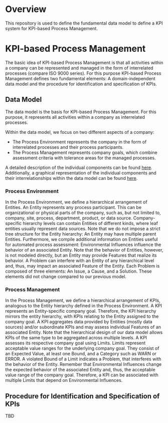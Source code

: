 # Overview
This repository is used to define the fundamental data model to define a KPI system for KPI-based Process Management.
# KPI-based Process Management
The basic idea of KPI-based Process Management is that all activities within a company can be represented and managed in the form of interrelated processes (compare ISO 9000 series). For this purpose KPI-based Process Management defines two fundamental elements: A domain-independent data model and the procedure for identification and specification of KPIs.

## Data Model
The data model is the basis for KPI-based Process Management. For this purpose, it represents all activities within a company as interrelated processes.

Within the data model, we focus on two different aspects of a company: 
* The Process Environment represents the company in the form of interrelated processes and their process participants. 
* The Process Management represents company goals, which combine assessment criteria with tolerance areas for the managed processes.

A detailed description of the individual components can be found [here](https://github.com/fraunhofer-iem/kpi-data-model/tree/main/doc). Additionally, a graphical representation of the individual components and their interrelationships within the data model can be found [here](https://fraunhofer-iem.github.io/kpi-data-model/).
### Process Environment
In the Process Environment, we define a hierarchical arrangement of Entities. An Entity represents any process participant. This can be organizational or physical parts of the company, such as, but not limited to, company, site, process, department, product, or data source. Company-specific hierarchy levels can contain Entities of different kinds, where leaf entities usually represent data sources. Note that we do not impose a strict tree structure for the Entity hierarchy: An Entity may have multiple parent Entities. Furthermore, we compile additional information on Entities useful for automated process assessment: Environmental Influences influence the behavior of an associated Entity. Note that the behavior of Entities, however, is not modeled directly, but an Entity may provide Features that realize its behavior. A Problem can interfere with an Entity of any hierarchical level and, thus, may impact an associated Feature of the Entity. Each Problem is composed of three elements: An Issue, a Cause, and a Solution. These elements did not change compared to our previous model.
### Process Management
In the Process Management, we define a hierarchical arrangement of KPIs, analogous to the Entity hierarchy defined in the Process Environment. A KPI represents an Entity-specific company goal. Therefore, the KPI hierarchy mirrors the entity hierarchy, with KPIs relating to the Entity assigned to the company goal. A KPI aggregates data provided by Entities (mostly data sources) and/or subordinate KPIs and may assess individual Features of an associated Entity. Note that the hierarchical design of our data model allows KPIs of the same type to be aggregated across multiple levels. A KPI assesses its respective company goal using Limits. Limits represent acceptable value ranges for the underlying company goal. They consist of an Expected Value, at least one Bound, and a Category such as WARN or ERROR. A violated Bound of a Limit indicates a Problem, that interferes with the behavior of the Entity. Remember that Environmental Influences change the expected behavior of the associated Entity and, thus, the acceptable value range of the company goal. Therefore, a KPI can be associated with multiple Limits that depend on Environmental Influences.

## Procedure for Identification and Specification of KPIs
TBD
